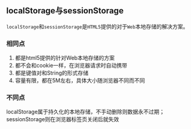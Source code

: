 ## localStorage与sessionStorage

`localStorage`和`sessionStorage`是`HTML5`提供的对于`Web`本地存储的解决方案。



### 相同点

1. 都是html5提供的针对Web本地存储的方案
2. 都不会和cookie一样，在浏览器请求时自动携带
3. 都是键值对和String的形式存储
4. 容量有限，都在5M左右，具体大小随浏览器不同而不同



### 不同点

localStorage属于持久化的本地存储，不手动删除则数据永不过期；sessionStorage则在浏览器标签页关闭后就失效

